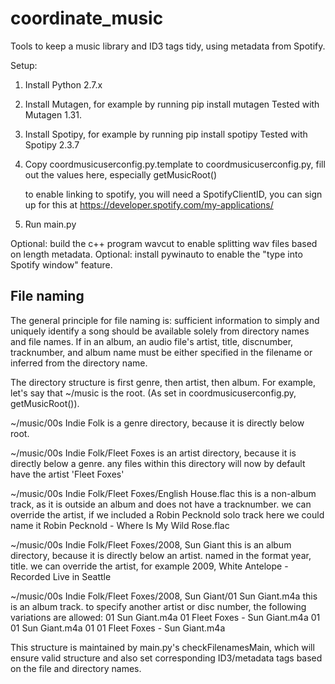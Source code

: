 # coordinate_music
Tools to keep a music library and ID3 tags tidy, using metadata from Spotify. 

Setup:
1) Install Python 2.7.x
2) Install Mutagen, for example by running
	pip install mutagen
	Tested with Mutagen 1.31.
3) Install Spotipy, for example by running
	pip install spotipy
	Tested with Spotipy 2.3.7
4) Copy coordmusicuserconfig.py.template to coordmusicuserconfig.py,
	fill out the values here, especially getMusicRoot()
	
	to enable linking to spotify, you will need a SpotifyClientID,
	you can sign up for this at https://developer.spotify.com/my-applications/
5) Run main.py

Optional: build the c++ program wavcut to enable splitting wav files based on length metadata.
Optional: install pywinauto to enable the "type into Spotify window" feature.


File naming
----------------

The general principle for file naming is: sufficient information to simply and uniquely identify a song should be available solely from directory names and file names. If in an album, an audio file's artist, title, discnumber, tracknumber, and album name must be either specified in the filename or inferred from the directory name.

The directory structure is first genre, then artist, then album.
For example, let's say that
~/music
is the root. (As set in coordmusicuserconfig.py, getMusicRoot()).

~/music/00s Indie Folk
is a genre directory, because it is directly below root.

~/music/00s Indie Folk/Fleet Foxes
is an artist directory, because it is directly below a genre.
any files within this directory will now by default have the artist 'Fleet Foxes'

~/music/00s Indie Folk/Fleet Foxes/English House.flac
this is a non-album track, as it is outside an album and does not have a tracknumber.
we can override the artist, if we included a Robin Pecknold solo track here we could name it
Robin Pecknold - Where Is My Wild Rose.flac

~/music/00s Indie Folk/Fleet Foxes/2008, Sun Giant
this is an album directory, because it is directly below an artist. named in the format year, title.
we can override the artist, for example 
2009, White Antelope - Recorded Live in Seattle

~/music/00s Indie Folk/Fleet Foxes/2008, Sun Giant/01 Sun Giant.m4a
this is an album track. to specify another artist or disc number, the following variations are allowed:
01 Sun Giant.m4a
01 Fleet Foxes - Sun Giant.m4a
01 01 Sun Giant.m4a
01 01 Fleet Foxes - Sun Giant.m4a

This structure is maintained by main.py's checkFilenamesMain, which will ensure valid structure and also set corresponding ID3/metadata tags based on the file and directory names. 
